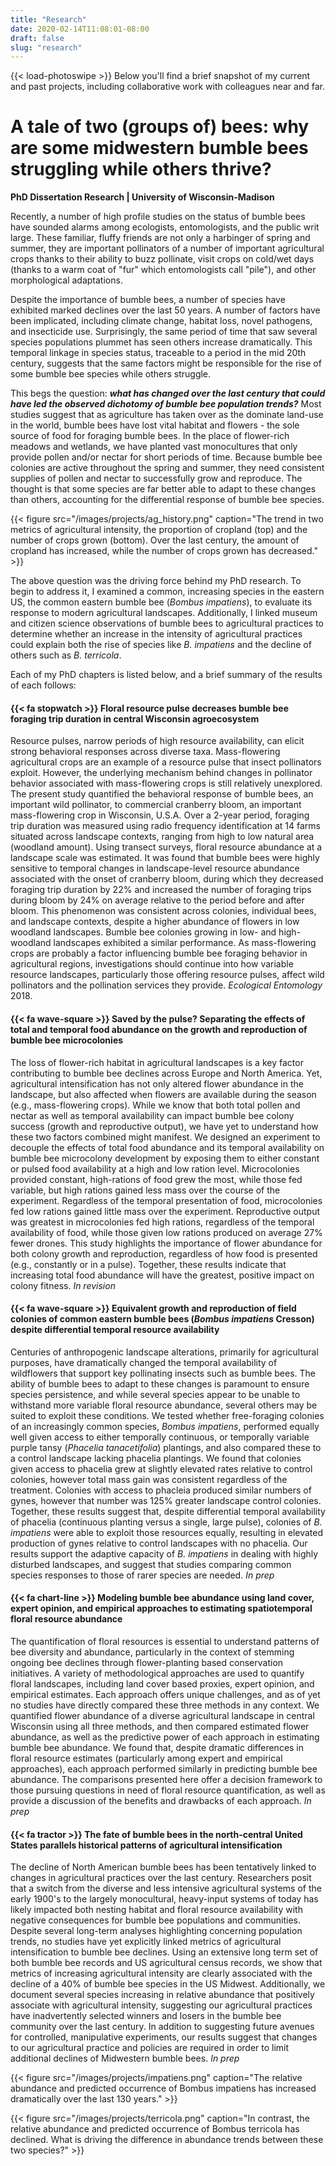 ```yaml
---
title: "Research"
date: 2020-02-14T11:08:01-08:00
draft: false
slug: "research"
---
```

{{< load-photoswipe >}}
Below you'll find a brief snapshot of my current and past projects, including collaborative work with colleagues near and far.

# A tale of two (groups of) bees: why are some midwestern bumble bees struggling while others thrive?
**PhD Dissertation Research | University of Wisconsin-Madison**

Recently, a number of high profile studies on the status of bumble bees have sounded alarms among ecologists, entomologists, and the public writ large.  These familiar, fluffy friends are not only a harbinger of spring and summer, they are important pollinators of a number of important agricultural crops thanks to their ability to buzz pollinate, visit crops on cold/wet days (thanks to a warm coat of "fur" which entomologists call "pile"), and other morphological adaptations.

Despite the importance of bumble bees, a number of species have exhibited marked declines over the last 50 years.  A number of factors have been implicated, including climate change, habitat loss, novel pathogens, and insecticide use.  Surprisingly, the same period of time that saw several species populations plummet has seen others increase dramatically.  This temporal linkage in species status, traceable to a period in the mid 20th century, suggests that the same factors might be responsible for the rise of some bumble bee species while others struggle.

This begs the question: _**what has changed over the last century that could have led the observed dichotomy of bumble bee population trends?**_  Most studies suggest that as agriculture has taken over as the dominate land-use in the world, bumble bees have lost vital habitat and flowers - the sole source of food for foraging bumble bees.  In the place of flower-rich meadows and wetlands, we have planted vast monocultures that only provide pollen and/or nectar for short periods of time.  Because bumble bee colonies are active throughout the spring and summer, they need consistent supplies of pollen and nectar to successfully grow and reproduce.  The thought is that some species are far better able to adapt to these changes than others, accounting for the differential response of bumble bee species.

{{< figure src="/images/projects/ag_history.png" caption="The trend in two metrics of agricultural intensity, the proportion of cropland (top) and the number of crops grown (bottom).  Over the last century, the amount of cropland has increased, while the number of crops grown has decreased." >}}

The above question was the driving force behind my PhD research.  To begin to address it, I examined a common, increasing species in the eastern US, the common eastern bumble bee (_Bombus impatiens_), to evaluate its response to modern agricultural landscapes.  Additionally, I linked museum and citizen science observations of bumble bees to agricultural practices to determine whether an increase in the intensity of agricultural practices could explain both the rise of species like _B. impatiens_ and the decline of others such as _B. terricola_.

Each of my PhD chapters is listed below, and a brief summary of the results of each follows:

#### {{< fa stopwatch >}} Floral resource pulse decreases bumble bee foraging trip duration in central Wisconsin agroecosystem
Resource pulses, narrow periods of high resource availability, can elicit strong behavioral responses across diverse taxa. Mass-flowering agricultural crops are an example of a resource pulse that insect pollinators exploit. However, the underlying mechanism behind changes in pollinator behavior associated with mass-flowering crops is still relatively unexplored. The present study quantified the behavioral response of bumble bees, an important wild pollinator, to commercial cranberry bloom, an important mass-flowering crop in Wisconsin, U.S.A. Over a 2-year period, foraging trip duration was measured using radio frequency identification at 14 farms situated across landscape contexts, ranging from high to low natural area (woodland amount). Using transect surveys, floral resource abundance at a landscape scale was estimated. It was found that bumble bees were highly sensitive to temporal changes in landscape-level resource abundance associated with the onset of cranberry bloom, during which they decreased foraging trip duration by 22% and increased the number of foraging trips during bloom by 24% on average relative to the period before and after bloom. This phenomenon was consistent across colonies, individual bees, and landscape contexts, despite a higher abundance of flowers in low woodland landscapes. Bumble bee colonies growing in low- and high-woodland landscapes exhibited a similar performance. As mass-flowering crops are probably a factor influencing bumble bee foraging behavior in agricultural regions, investigations should continue into how variable resource landscapes, particularly those offering resource pulses, affect wild pollinators and the pollination services they provide. _Ecological Entomology_ 2018.

#### {{< fa wave-square >}} Saved by the pulse? Separating the effects of total and temporal food abundance on the growth and reproduction of bumble bee microcolonies
The loss of flower-rich habitat in agricultural landscapes is a key factor contributing to bumble bee declines across Europe and North America. Yet, agricultural intensification has not only altered flower abundance in the landscape, but also affected when flowers are available during the season (e.g., mass-flowering crops). While we know that both total pollen and nectar as well as temporal availability can impact bumble bee colony success (growth and reproductive output), we have yet to understand how these two factors combined might manifest. We designed an experiment to decouple the effects of total food abundance and its temporal availability on bumble bee microcolony development by exposing them to either constant or pulsed food availability at a high and low ration level. Microcolonies provided constant, high-rations of food grew the most, while those fed variable, but high rations gained less mass over the course of the experiment. Regardless of the temporal presentation of food, microcolonies fed low rations gained little mass over the experiment. Reproductive output was greatest in microcolonies fed high rations, regardless of the temporal availability of food, while those given low rations produced on average 27\% fewer drones. This study highlights the importance of flower abundance for both colony growth and reproduction, regardless of how food is presented (e.g., constantly or in a pulse). Together, these results indicate that increasing total food abundance will have the greatest, positive impact on colony fitness. _In revision_

#### {{< fa wave-square >}} Equivalent growth and reproduction of field colonies of common eastern bumble bees (_Bombus impatiens_ Cresson) despite differential temporal resource availability
Centuries of anthropogenic landscape alterations, primarily for agricultural purposes, have dramatically changed the temporal availability of wildflowers that support key pollinating insects such as bumble bees. The ability of bumble bees to adapt to these changes is paramount to ensure species persistence, and while several species appear to be unable to withstand more variable floral resource abundance, several others may be suited to exploit these conditions. We tested whether free-foraging colonies of an increasingly common species, _Bombus impatiens_, performed equally well given access to either temporally continuous, or temporally variable purple tansy (_Phacelia tanacetifolia_) plantings, and also compared these to a control landscape lacking phacelia plantings. We found that colonies given access to phacelia grew at slightly elevated rates relative to control colonies, however total mass gain was consistent regardless of the treatment. Colonies with access to phacleia produced similar numbers of gynes, however that number was 125% greater landscape control colonies. Together, these results suggest that, despite differential temporal availability of phacelia (continuous planting versus a single, large pulse), colonies of _B. impatiens_ were able to exploit those resources equally, resulting in elevated production of gynes relative to control landscapes with no phacelia. Our results support the adaptive capacity of _B. impatiens_ in dealing with highly disturbed landscapes, and suggest that studies comparing common species responses to those of rarer species are needed. _In prep_

#### {{< fa chart-line >}} Modeling bumble bee abundance using land cover, expert opinion, and empirical approaches to estimating spatiotemporal floral resource abundance
The quantification of floral resources is essential to understand patterns of bee diversity and abundance, particularly in the context of stemming ongoing bee declines through flower-planting based conservation initiatives. A variety of methodological approaches are used to quantify floral landscapes, including land cover based proxies, expert opinion, and empirical estimates. Each approach offers unique challenges, and as of yet no studies have directly compared these three methods in any context. We quantified flower abundance of a diverse agricultural landscape in central Wisconsin using all three methods, and then compared estimated flower abundance, as well as the predictive power of each approach in estimating bumble bee abundance. We found that, despite dramatic differences in floral resource estimates (particularly among expert and empirical approaches), each approach performed similarly in predicting bumble bee abundance. The comparisons presented here offer a decision framework to those pursuing questions in need of floral resource quantification, as well as provide a discussion of the benefits and drawbacks of each approach. _In prep_

#### {{< fa tractor >}} The fate of bumble bees in the north-central United States parallels historical patterns of agricultural intensification
The decline of North American bumble bees has been tentatively linked to changes in agricultural practices over the last century.  Researchers posit that a switch from the diverse and less intensive agricultural systems of the early 1900's to the largely monocultural, heavy-input systems of today has likely impacted both nesting habitat and floral resource availability with negative consequences for bumble bee populations and communities.  Despite several long-term analyses highlighting concerning population trends, no studies have yet explicitly linked metrics of agricultural intensification to bumble bee declines.  Using an extensive long term set of both bumble bee records and US agricultural census records, we show that metrics of increasing agricultural intensity are clearly associated with the decline of a 40% of bumble bee species in the US Midwest.  Additionally, we document several species increasing in relative abundance that positively associate with agricultural intensity, suggesting our agricultural practices have inadvertently selected winners and losers in the bumble bee community over the last century.  In addition to suggesting future avenues for controlled, manipulative experiments, our results suggest that changes to our agricultural practice and policies are required in order to limit additional declines of Midwestern bumble bees. _In prep_

{{< figure src="/images/projects/impatiens.png" caption="The relative abundance and predicted occurrence of Bombus impatiens has increased dramatically over the last 130 years." >}}

{{< figure src="/images/projects/terricola.png" caption="In contrast, the relative abundance and predicted occurrence of Bombus terricola has declined.  What is driving the difference in abundance trends between these two species?" >}}